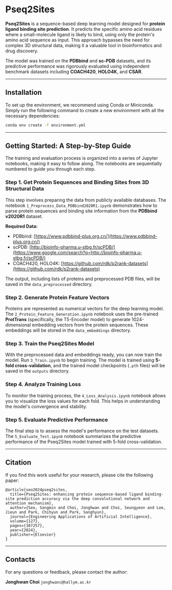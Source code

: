 # Pseq2Sites

**Pseq2Sites** is a sequence-based deep learning model designed for **protein ligand binding site prediction**. It predicts the specific amino acid residues where a small-molecule ligand is likely to bind, using only the protein's amino acid sequence as input. This approach bypasses the need for complex 3D structural data, making it a valuable tool in bioinformatics and drug discovery.

The model was trained on the **PDBbind** and **sc-PDB** datasets, and its predictive performance was rigorously evaluated using independent benchmark datasets including **COACH420**, **HOLO4K**, and **CSAR**.

-----

## Installation

To set up the environment, we recommend using Conda or Miniconda. Simply run the following command to create a new environment with all the necessary dependencies:

```bash
conda env create -f environment.yml
```

-----

## Getting Started: A Step-by-Step Guide

The training and evaluation process is organized into a series of Jupyter notebooks, making it easy to follow along. The notebooks are sequentially numbered to guide you through each step.

### Step 1. Get Protein Sequences and Binding Sites from 3D Structural Data

This step involves preparing the data from publicly available databases. The notebook `1_Preprocess_Data_PDBbind2020R1.ipynb` demonstrates how to parse protein sequences and binding site information from the **PDBbind v2020R1** dataset.

**Required Data:**

  * PDBbind: [https://www.pdbbind-plus.org.cn/](https://www.pdbbind-plus.org.cn/)
  * scPDB: [http://bioinfo-pharma.u-stbg.fr/scPDB/](https://www.google.com/search?q=http://bioinfo-pharma.u-stbg.fr/scPDB/)
  * COACH420, HOLO4K: [https://github.com/rdk/p2rank-datasets](https://github.com/rdk/p2rank-datasets)

The output, including lists of proteins and preprocessed PDB files, will be saved in the `data_preprocessed` directory.

### Step 2. Generate Protein Feature Vectors

Proteins are represented as numerical vectors for the deep learning model. The `2_Protein_Feature_Generation.ipynb` notebook uses the pre-trained **ProtTrans** (specifically, the T5-Encoder model) to generate 1024-dimensional embedding vectors from the protein sequences. These embeddings will be stored in the `data_embeddings` directory.

### Step 3. Train the Pseq2Sites Model

With the preprocessed data and embeddings ready, you can now train the model. Run `3_Train.ipynb` to begin training. The model is trained using **5-fold cross-validation**, and the trained model checkpoints (`.pth` files) will be saved in the `outputs` directory.

### Step 4. Analyze Training Loss

To monitor the training process, the `4_Loss_Analysis.ipynb` notebook allows you to visualize the loss values for each fold. This helps in understanding the model's convergence and stability.

### Step 5. Evaluate Predictive Performance

The final step is to assess the model's performance on the test datasets. The `5_Evaluate_Test.ipynb` notebook summarizes the predictive performance of the Pseq2Sites model trained with 5-fold cross-validation.

-----

## Citation

If you find this work useful for your research, please cite the following paper:

```
@article{seo2024pseq2sites,
  title={Pseq2Sites: enhancing protein sequence-based ligand binding-site prediction accuracy via the deep convolutional network and attention mechanism},
  author={Seo, Sangmin and Choi, Jonghwan and Choi, Seungyeon and Lee, Jieun and Park, Chihyun and Park, Sanghyun},
  journal={Engineering Applications of Artificial Intelligence},
  volume={127},
  pages={107257},
  year={2024},
  publisher={Elsevier}
}
```

-----

## Contacts

For any questions or feedback, please contact the author:

**Jonghwan Choi**
`jonghwanc@hallym.ac.kr`
